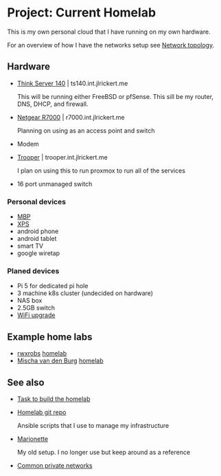 # Project: Current Homelab

This is my own personal cloud that I have running on my own hardware.

For an overview of how I have the networks setup see [Network topology](../626).

## Hardware

- [Think Server 140](../563) | ts140.int.jlrickert.me

  This will be running either FreeBSD or pfSense. This sill be my router, DNS, DHCP, and firewall.

- [Netgear R7000](../579) | r7000.int.jlrickert.me

  Planning on using as an access point and switch

- Modem
- [Trooper](../581) | trooper.int.jlrickert.me

  I plan on using this to run proxmox to run all of the services

- 16 port unmanaged switch

### Personal devices

- [MBP](../583)
- [XPS](../564)
- android phone
- android tablet
- smart TV
- google wiretap

### Planed devices

- Pi 5 for dedicated pi hole
- 3 machine k8s cluster (undecided on hardware)
- NAS box
- 2.5GB switch
- [WiFi upgrade](..639)

## Example home labs

- [rwxrobs](../628) [homelab](https://app.excalidraw.com/l/6rjSvoGlOkc/1njNB1sKmj8)
- [Mischa van den Burg](../627) [homelab](https://github.com/mischavandenburg/homelab)

## See also

- [Task to build the homelab](../584)
- [Homelab git repo](https://github.com/jlrickert/homelab)

  Ansible scripts that I use to manage my infrastructure

- [Marionette](https://github.com/jlrickert/marionette)

  My old setup. I no longer use but keep around as a reference

- [Common private networks](../607)